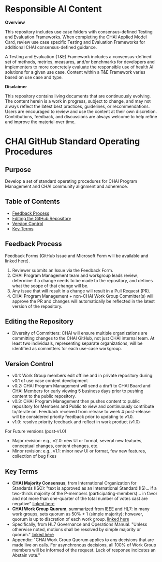 # Responsible AI Content
**Overview**

This repository includes use case folders with consensus-defined Testing and Evaluation Frameworks. When completing the CHAI Applied Model Card, review use case specific Testing and Evaluation Frameworks for additional CHAI consensus-defined guidance.

A Testing and Evaluation (T&E) Framework includes a consensus-defined set of methods, metrics, measures, and/or benchmarks for developers and implementers to more concretely evaluate the responsible use of health AI solutions for a given use case. Content within a T&E Framework varies based on use case and type.

**Disclaimer**

This repository contains living documents that are continuously evolving. The content herein is a work in progress, subject to change, and may not always reflect the latest best practices, guidelines, or recommendations. Users are encouraged to review and use the content at their own discretion. Contributions, feedback, and discussions are always welcome to help refine and improve the material over time.

# CHAI GitHub Standard Operating Procedures

## Purpose
Develop a set of standard operating procedures for CHAI Program Management and CHAI community alignment and adherence.

## Table of Contents
- [Feedback Process](#feedback-process)
- [Editing the GitHub Repository](#editing-the-github-repository)
- [Version Control](#version-control)
- [Key Terms](#key-terms)

## Feedback Process

Feedback Forms (GitHub Issue and Microsoft Form will be available and linked here).

1.	Reviewer submits an Issue via the Feedback Form.
2.	CHAI Program Management team and workgroup leads review, determine if a change needs to be made to the repository, and defines what the scope of that change will be.
3.	Any issue that will result in a change will result in a Pull Request (PR). 
4.	CHAI Program Management + non-CHAI Work Group Committer(s) will approve the PR and changes will automatically be reflected in the latest version of the repository.

## Editing the Repository

- Diversity of Committers: CHAI will ensure multiple organizations are committing changes to the CHAI GitHub, not just CHAI internal team. At least two individuals, representing separate organizations, will be identified as committers for each use-case workgroup. 

## Version Control
- v0.1: Work Group members edit offline and in private repository during v0.1 of use case content development
- v0.2: CHAI Program Management will send a draft to CHAI Board and CHAI Members for early viewing 5 business days prior to pushing content to the public repository. 
- v0.3: CHAI Program Management then pushes content to public repository for Members and Public to view and continuously contribute to/iterate on. Feedback received from release to week 4 post-release will be considered priority feedback prior to updating to v1.0.  
- v1.0: resolve priority feedback and reflect in work product (v1.0)


For Future versions (post-v1.0)
-	Major revision: e.g., v2.0: new UI or format, several new features, conceptual changes, content changes, etc.
-	Minor revision: e.g., v1.1: minor new UI or format, few new features, collection of bug fixes

## Key Terms
-	**CHAI Majority Consensus**, from International Organization for Standards (ISO): "text is approved as an International Standard (IS)… if a two-thirds majority of the P-members (participating-members)… in favor and not more than one-quarter of the total number of votes cast are negative" [linked here](https://www.iso.org/sites/ConsumersStandards/voting_iso.html)
-	**CHAI Work Group Quorum**, summarized from IEEE and HL7: in many work groups, sets quorum as 50% + 1 (simple majority); however, quorum is up to discretion of each work group. [linked here](https://confluence.hl7.org/spaces/TSC/pages/130483151/Generic+HL7+Work+Group+DMP)
  -	Specifically, from HL7 Governance and Operations Manual: "Unless otherwise noted, motions shall be resolved by simple majority or quorum." [linked here](https://www.hl7.org/documentcenter/public/membership/HL7_Governance_and_Operations_Manual.pdf)
  -	Appendix: "CHAI Work Group Quorum applies to any decisions that are made live on calls. For asynchronous decisions, all 100% of Work Group members will be informed of the request. Lack of response indicates an Abstain vote."

